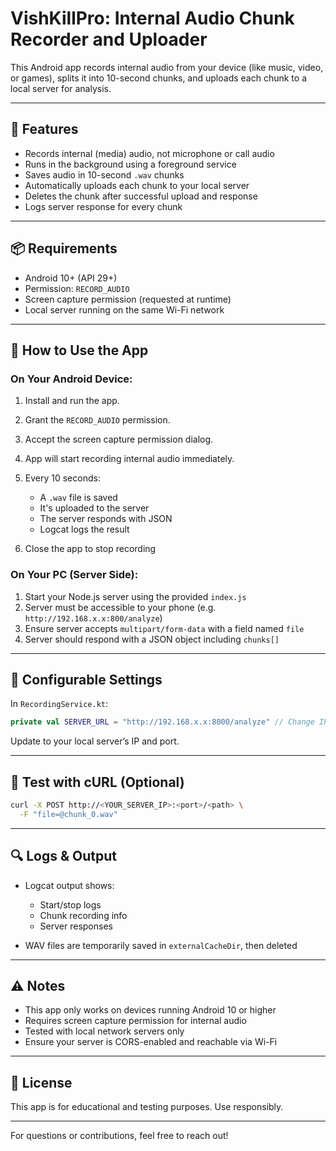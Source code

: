 # VishKillPro: Internal Audio Chunk Recorder and Uploader

This Android app records internal audio from your device (like music, video, or games), splits it into 10-second chunks, and uploads each chunk to a local server for analysis.

---

## 🎯 Features

* Records internal (media) audio, not microphone or call audio
* Runs in the background using a foreground service
* Saves audio in 10-second `.wav` chunks
* Automatically uploads each chunk to your local server
* Deletes the chunk after successful upload and response
* Logs server response for every chunk

---

## 📦 Requirements

* Android 10+ (API 29+)
* Permission: `RECORD_AUDIO`
* Screen capture permission (requested at runtime)
* Local server running on the same Wi-Fi network

---

## 📲 How to Use the App

### On Your Android Device:

1. Install and run the app.
2. Grant the `RECORD_AUDIO` permission.
3. Accept the screen capture permission dialog.
4. App will start recording internal audio immediately.
5. Every 10 seconds:

   * A `.wav` file is saved
   * It's uploaded to the server
   * The server responds with JSON
   * Logcat logs the result
6. Close the app to stop recording

### On Your PC (Server Side):

1. Start your Node.js server using the provided `index.js`
2. Server must be accessible to your phone (e.g. `http://192.168.x.x:800/analyze`)
3. Ensure server accepts `multipart/form-data` with a field named `file`
4. Server should respond with a JSON object including `chunks[]`

---

## 🔧 Configurable Settings

In `RecordingService.kt`:

```kotlin
private val SERVER_URL = "http://192.168.x.x:8000/analyze" // Change IP and path as needed
```

Update to your local server’s IP and port.

---

## 🧪 Test with cURL (Optional)

```bash
curl -X POST http://<YOUR_SERVER_IP>:<port>/<path> \
  -F "file=@chunk_0.wav"
```

---

## 🔍 Logs & Output

* Logcat output shows:

  * Start/stop logs
  * Chunk recording info
  * Server responses
* WAV files are temporarily saved in `externalCacheDir`, then deleted

---

## ⚠️ Notes

* This app only works on devices running Android 10 or higher
* Requires screen capture permission for internal audio
* Tested with local network servers only
* Ensure your server is CORS-enabled and reachable via Wi-Fi

---

## 📄 License

This app is for educational and testing purposes. Use responsibly.

---

For questions or contributions, feel free to reach out!
